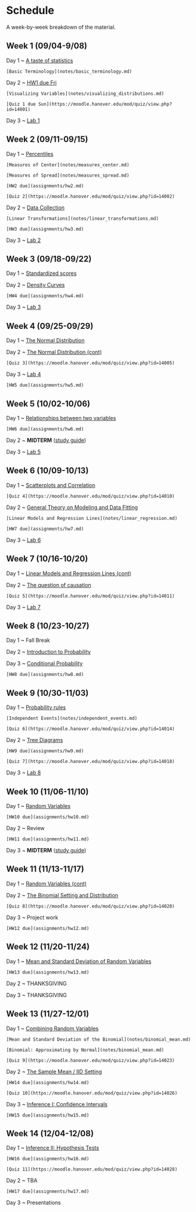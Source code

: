 # Schedule

A week-by-week breakdown of the material.

## Week  1 (09/04-9/08)

Day 1
  ~ [A taste of statistics](notes/taste.md)

    [Basic Terminology](notes/basic_terminology.md)


Day 2
  ~ [HW1 due Fri](assignments/hw1.md)

    [Visualizing Variables](notes/visualizing_distributions.md)

    [Quiz 1 due Sun](https://moodle.hanover.edu/mod/quiz/view.php?id=14001)

Day 3
  ~ [Lab 1](https://hanoverstatslabs.github.io/resources/labs/Lab1Instructions.html)


## Week  2 (09/11-09/15)

Day 1
  ~ [Percentiles](notes/percentiles.md)

    [Measures of Center](notes/measures_center.md)

    [Measures of Spread](notes/measures_spread.md)

    [HW2 due](assignments/hw2.md)

    [Quiz 2](https://moodle.hanover.edu/mod/quiz/view.php?id=14002)

Day 2
  ~ [Data Collection](notes/data_collection.md)

    [Linear Transformations](notes/linear_transformations.md)

    [HW3 due](assignments/hw3.md)

Day 3
  ~ [Lab 2](https://hanoverstatslabs.github.io/resources/labs/Lab2Instructions.html)

## Week  3 (09/18-09/22)

Day 1
  ~ [Standardized scores](notes/linear_transformations.md)

Day 2
  ~ [Density Curves](notes/density_curves.md)

    [HW4 due](assignments/hw4.md)

Day 3
  ~ [Lab 3](https://hanoverstatslabs.github.io/resources/labs/Lab3Instructions.html)

## Week  4 (09/25-09/29)

Day 1
  ~ [The Normal Distribution](notes/normal_distribution.md)

Day 2
  ~ [The Normal Distribution (cont)](notes/normal_distribution.md)

    [Quiz 3](https://moodle.hanover.edu/mod/quiz/view.php?id=14005)

Day 3
  ~ [Lab 4](https://hanoverstatslabs.github.io/resources/labs/Lab4Instructions.html)

    [HW5 due](assignments/hw5.md)

## Week  5 (10/02-10/06)

Day 1
  ~ [Relationships between two variables](notes/relationships.md)

    [HW6 due](assignments/hw6.md)

Day 2
  ~ **MIDTERM**  ([study guide](notes/midterm1_study_guide.md))

Day 3
  ~ [Lab 5](https://hanoverstatslabs.github.io/resources/labs/Lab5Instructions.html)

## Week  6 (10/09-10/13)

Day 1
  ~ [Scatterplots and Correlation](notes/scatterplot_correlation.md)

    [Quiz 4](https://moodle.hanover.edu/mod/quiz/view.php?id=14010)

Day 2
  ~ [General Theory on Modeling and Data Fitting](notes/modeling_general.md)

    [Linear Models and Regression Lines](notes/linear_regression.md)

    [HW7 due](assignments/hw7.md)

Day 3
  ~ [Lab 6](https://hanoverstatslabs.github.io/resources/labs/Lab6Instructions.html)

## Week  7 (10/16-10/20)

Day 1
  ~ [Linear Models and Regression Lines (cont)](notes/linear_regression.md)

Day 2
  ~ [The question of causation](notes/correlation_causation.md)

    [Quiz 5](https://moodle.hanover.edu/mod/quiz/view.php?id=14011)

Day 3
  ~ [Lab 7](https://hanoverstatslabs.github.io/resources/labs/Lab7Instructions.html)

## Week  8 (10/23-10/27)

Day 1
  ~ Fall Break

Day 2
  ~ [Introduction to Probability](notes/probability_intro.md)


Day 3
  ~ [Conditional Probability](notes/probability_conditional.md)

    [HW8 due](assignments/hw8.md)

## Week  9 (10/30-11/03)

Day 1
  ~ [Probability rules](notes/probability_rules.md)

    [Independent Events](notes/independent_events.md)

    [Quiz 6](https://moodle.hanover.edu/mod/quiz/view.php?id=14014)

Day 2
  ~ [Tree Diagrams](notes/decision_trees.md)

    [HW9 due](assignments/hw9.md)

    [Quiz 7](https://moodle.hanover.edu/mod/quiz/view.php?id=14018)

Day 3
  ~ [Lab 8](https://hanoverstatslabs.github.io/resources/labs/Lab8Instructions.html)

## Week 10 (11/06-11/10)

Day 1
  ~ [Random Variables](notes/random_variables.md)

    [HW10 due](assignments/hw10.md)

Day 2
  ~ Review

    [HW11 due](assignments/hw11.md)

Day 3
  ~ **MIDTERM** ([study guide](notes/midterm2_study_guide.md))

## Week 11 (11/13-11/17)

Day 1
  ~ [Random Variables (cont)](notes/random_variables.md)

Day 2
  ~ [The Binomial Setting and Distribution](notes/binomial.md)

    [Quiz 8](https://moodle.hanover.edu/mod/quiz/view.php?id=14020)

Day 3
  ~ Project work

    [HW12 due](assignments/hw12.md)

## Week 12 (11/20-11/24)

Day 1
  ~ [Mean and Standard Deviation of Random Variables](notes/rv_mean.md)

    [HW13 due](assignments/hw13.md)

Day 2
  ~ THANKSGIVING

Day 3
  ~ THANKSGIVING

## Week 13 (11/27-12/01)

Day 1
  ~ [Combining Random Variables](notes/rv_combine.md)

    [Mean and Standard Deviation of the Binomial](notes/binomial_mean.md)

    [Binomial: Approximating by Normal](notes/binomial_mean.md)

    [Quiz 9](https://moodle.hanover.edu/mod/quiz/view.php?id=14023)

Day 2
  ~ [The Sample Mean / IID Setting](notes/iid_setting.md)

    [HW14 due](assignments/hw14.md)

    [Quiz 10](https://moodle.hanover.edu/mod/quiz/view.php?id=14026)

Day 3
  ~ [Inference I: Confidence Intervals](notes/confidence_intervals.md)

    [HW15 due](assignments/hw15.md)

## Week 14 (12/04-12/08)

Day 1
  ~ [Inference II: Hypothesis Tests](notes/hypothesis_tests.md)

    [HW16 due](assignments/hw16.md)

    [Quiz 11](https://moodle.hanover.edu/mod/quiz/view.php?id=14028)

Day 2
  ~ TBA

    [HW17 due](assignments/hw17.md)

Day 3
  ~ Presentations
